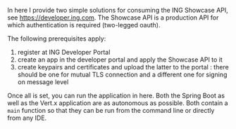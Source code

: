 In here I provide two simple solutions for consuming the ING Showcase API, see https://developer.ing.com.
The Showcase API is a production API for which authentication is required (two-legged oauth).

The following prerequisites apply:
1. register at ING Developer Portal
2. create an app in the developer portal and apply the Showcase API to it
3. create keypairs and certificates and upload the latter to the portal : 
    there should be one for mutual TLS connection and a different one for signing on message level

Once all is set, you can run the application in here.
Both the Spring Boot as well as the Vert.x application are as autonomous as possible.
Both contain a `main` function so that they can be run from the command line or directly from any IDE.

